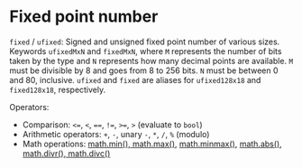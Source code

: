 # Fixed point number

`fixed` / `ufixed`: Signed and unsigned fixed point number of various sizes. Keywords `ufixedMxN` and `fixedMxN`, where `M` represents the number of bits taken by the type and `N` represents how many decimal points are available. `M` must be divisible by 8 and goes from 8 to 256 bits. `N` must be between 0 and 80, inclusive. `ufixed` and `fixed` are aliases for `ufixed128x18` and `fixed128x18`, respectively.

Operators:

* Comparison: `<=`, `<`, `==`, `!=`, `>=`, `>` (evaluate to `bool`)
* Arithmetic operators: `+`, `-`, unary `-`, `*`, `/`, `%` (modulo)
* Math operations: [math.min(), math.max()](../api-functions-and-members/math-namespace.md#min-max), [math.minmax()](../api-functions-and-members/math-namespace.md#minmax), [math.abs()](../api-functions-and-members/math-namespace.md#abs), [math.divr(), math.divc()](../api-functions-and-members/math-namespace.md#divr-math.divc)
